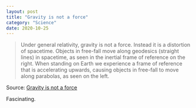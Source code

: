```yaml
---
layout: post
title: "Gravity is not a force"
category: "Science"
date: 2020-10-25
---
```


> Under general relativity, gravity is not a force. Instead it is a distortion of spacetime. Objects in free-fall move along geodesics (straight lines) in spacetime, as seen in the inertial frame of reference on the right. When standing on Earth we experience a frame of reference that is accelerating upwards, causing objects in free-fall to move along parabolas, as seen on the left.

Source: [Gravity is not a force](https://timhutton.github.io/GravityIsNotAForce/)

Fascinating.
